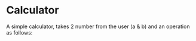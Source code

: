 # Calculator
A simple calculator, takes 2 number from the user (a &amp; b) and an operation as follows:
